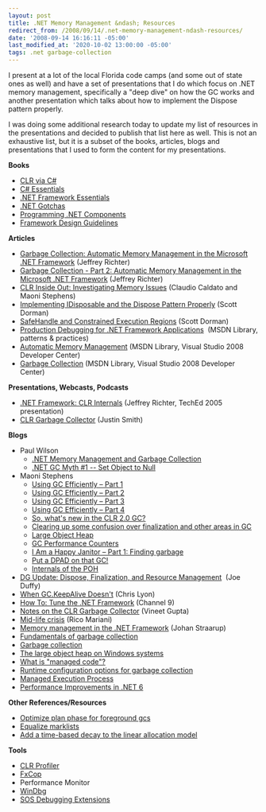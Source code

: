 ```yaml
---
layout: post
title: .NET Memory Management &ndash; Resources
redirect_from: /2008/09/14/.net-memory-management-ndash-resources/
date: '2008-09-14 16:16:11 -05:00'
last_modified_at: '2020-10-02 13:00:00 -05:00'
tags: .net garbage-collection
---
```


I present at a lot of the local Florida code camps (and some out of state ones as well) and have a set of presentations that I do which focus on .NET memory management, specifically a "deep dive" on how the GC works and another presentation which talks about how to implement the Dispose pattern properly.

I was doing some additional research today to update my list of resources in the presentations and decided to publish that list here as well. This is not an exhaustive list, but it is a subset of the books, articles, blogs and presentations that I used to form the content for my presentations.

**Books**

* [CLR via C#](http://amzn.to/28JSmWn)
* [C# Essentials](http://amzn.to/28M3fX6) 
* [.NET Framework Essentials](http://amzn.to/28IJrmC)
* [.NET Gotchas](http://amzn.to/28JRVvj)
* [Programming .NET Components](http://amzn.to/28JudAR)
* [Framework Design Guidelines](http://amzn.to/28JOJA1)

**Articles**

*   [Garbage Collection: Automatic Memory Management in the Microsoft .NET Framework](http://msdn.microsoft.com/magazine/bb985010.aspx) (Jeffrey Richter) 
*   [Garbage Collection - Part 2: Automatic Memory Management in the Microsoft .NET Framework](http://msdn.microsoft.com/magazine/bb985011.aspx) (Jeffrey Richter) 
*   [CLR Inside Out: Investigating Memory Issues](http://msdn.microsoft.com/en-us/magazine/cc163528.aspx) (Claudio Caldato and Maoni Stephens) 
*   [Implementing IDisposable and the Dispose Pattern Properly](http://www.codeproject.com/KB/cs/idisposable.aspx) (Scott Dorman) 
*   [SafeHandle and Constrained Execution Regions](http://www.codeproject.com/KB/dotnet/safehandle.aspx) (Scott Dorman) 
*   [Production Debugging for .NET Framework Applications](http://msdn.microsoft.com/library/ms954591.aspx)  (MSDN Library, patterns & practices) 
*   [Automatic Memory Management](http://msdn.microsoft.com/library/f144e03t.aspx) (MSDN Library, Visual Studio 2008 Developer Center) 
*   [Garbage Collection](http://msdn.microsoft.com/library/0xy59wtx.aspx) (MSDN Library, Visual Studio 2008 Developer Center)   

**Presentations, Webcasts, Podcasts**

*   [.NET Framework: CLR Internals](http://www.microsoft.com/seminar/en/DEV424_files/default.htm) (Jeffrey Richter, TechEd 2005 presentation) 
*   [CLR Garbage Collector](http://www.infoq.com/presentations/justin-smith-clr-gc;jsessionid=C807360EAE7829AAD96A98841AFF6205) (Justin Smith)   

**Blogs**

*   Paul Wilson      
    *   [.NET Memory Management and Garbage Collection](http://weblogs.asp.net/pwilson/archive/2004/02/14/73033.aspx) 
    *   [.NET GC Myth #1 -- Set Object to Null](http://weblogs.asp.net/pwilson/archive/2004/02/20/77422.aspx)    
*   Maoni Stephens      
    *   [Using GC Efficiently – Part 1](http://blogs.msdn.com/maoni/archive/2004/06/15/156626.aspx) 
    *   [Using GC Efficiently – Part 2](http://blogs.msdn.com/maoni/archive/2004/09/25/234273.aspx) 
    *   [Using GC Efficiently – Part 3](http://blogs.msdn.com/maoni/archive/2004/12/19/327149.aspx) 
    *   [Using GC Efficiently – Part 4](http://blogs.msdn.com/maoni/archive/2005/05/06/415296.aspx) 
    *   [So, what's new in the CLR 2.0 GC?](http://blogs.msdn.com/maoni/archive/2005/10/03/so-what-s-new-in-the-clr-2-0-gc.aspx) 
    *   [Clearing up some confusion over finalization and other areas in GC](http://blogs.msdn.com/maoni/archive/2004/11/04/252697.aspx) 
    *   [Large Object Heap](http://blogs.msdn.com/maoni/archive/2006/04/18/large-object-heap.aspx) 
    *   [GC Performance Counters](http://blogs.msdn.com/maoni/archive/2004/06/03/148029.aspx) 
    *   [I Am a Happy Janitor – Part 1: Finding garbage](http://blogs.msdn.com/maoni/archive/2006/08/18/i-am-a-happy-janitor-part-1-finding-garbage.aspx)    
    *   [Put a DPAD on that GC!](https://devblogs.microsoft.com/dotnet/put-a-dpad-on-that-gc/)
    *   [Internals of the POH](https://devblogs.microsoft.com/dotnet/internals-of-the-poh/)
*   [DG Update: Dispose, Finalization, and Resource Management](http://www.bluebytesoftware.com/blog/PermaLink,guid,88e62cdf-5919-4ac7-bc33-20c06ae539ae.aspx)  (Joe Duffy) 
*   [When GC.KeepAlive Doesn't](http://blogs.msdn.com/clyon/archive/2006/08/28/728688.aspx) (Chris Lyon) 
*   [How To: Tune the .NET Framework](http://channel9.msdn.com/wiki/performancewiki/howtotunenetframework/) (Channel 9) 
*   [Notes on the CLR Garbage Collector](http://vineetgupta.spaces.live.com/blog/cns!8DE4BDC896BEE1AD!1104.entry) (Vineet Gupta) 
*   [Mid-life crisis](http://blogs.msdn.com/ricom/archive/2003/12/04/41281.aspx) (Rico Mariani) 
*   [Memory management in the .NET Framework](http://blogs.msdn.com/johan/archive/2007/04/20/memory-management-in-the-net-framework.aspx) (Johan Straarup)
*   [Fundamentals of garbage collection](https://learn.microsoft.com/en-us/dotnet/standard/garbage-collection/fundamentals)
*   [Garbage collection](https://learn.microsoft.com/en-us/dotnet/standard/garbage-collection/)
*   [The large object heap on Windows systems](https://learn.microsoft.com/en-us/dotnet/standard/garbage-collection/large-object-heap)
*   [What is "managed code"?](https://learn.microsoft.com/en-us/dotnet/standard/managed-code)
*   [Runtime configuration options for garbage collection](https://learn.microsoft.com/en-us/dotnet/core/runtime-config/garbage-collector)
*   [Managed Execution Process](https://learn.microsoft.com/en-us/dotnet/standard/managed-execution-process)
*   [Performance Improvements in .NET 6](https://devblogs.microsoft.com/dotnet/performance-improvements-in-net-6/#gc)

**Other References/Resources**

*   [Optimize plan phase for foreground gcs](https://github.com/dotnet/runtime/pull/45208)
*   [Equalize marklists](https://github.com/dotnet/runtime/pull/41599)
*   [Add a time-based decay to the linear allocation model](https://github.com/dotnet/runtime/pull/55174)

**Tools**

*   [CLR Profiler](http://blogs.msdn.com/jmstall/archive/2005/12/17/CLR-profiler-2-0-available.aspx)
*   [FxCop](http://blogs.msdn.com/fxcop) 
*   Performance Monitor
*   [WinDbg](http://microsoft.com/whdc/devtools/debugging)
*   [SOS Debugging Extensions](http://msdn2.microsoft.com/ms404370.aspx)
